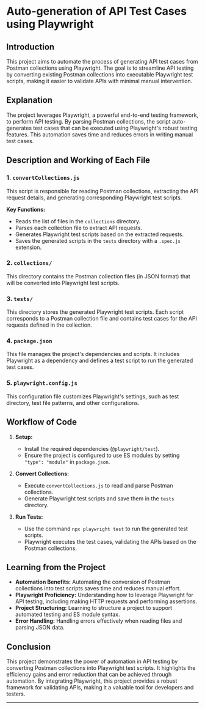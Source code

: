 # Auto-generation of API Test Cases using Playwright

## Introduction

This project aims to automate the process of generating API test cases from Postman collections using Playwright. The goal is to streamline API testing by converting existing Postman collections into executable Playwright test scripts, making it easier to validate APIs with minimal manual intervention.

## Explanation

The project leverages Playwright, a powerful end-to-end testing framework, to perform API testing. By parsing Postman collections, the script auto-generates test cases that can be executed using Playwright's robust testing features. This automation saves time and reduces errors in writing manual test cases.

## Description and Working of Each File

### 1. `convertCollections.js`

This script is responsible for reading Postman collections, extracting the API request details, and generating corresponding Playwright test scripts.

**Key Functions:**
- Reads the list of files in the `collections` directory.
- Parses each collection file to extract API requests.
- Generates Playwright test scripts based on the extracted requests.
- Saves the generated scripts in the `tests` directory with a `.spec.js` extension.

### 2. `collections/`

This directory contains the Postman collection files (in JSON format) that will be converted into Playwright test scripts.

### 3. `tests/`

This directory stores the generated Playwright test scripts. Each script corresponds to a Postman collection file and contains test cases for the API requests defined in the collection.

### 4. `package.json`

This file manages the project's dependencies and scripts. It includes Playwright as a dependency and defines a test script to run the generated test cases.

### 5. `playwright.config.js`

This configuration file customizes Playwright's settings, such as test directory, test file patterns, and other configurations.

## Workflow of Code

1. **Setup:**
   - Install the required dependencies (`@playwright/test`).
   - Ensure the project is configured to use ES modules by setting `"type": "module"` in `package.json`.

2. **Convert Collections:**
   - Execute `convertCollections.js` to read and parse Postman collections.
   - Generate Playwright test scripts and save them in the `tests` directory.

3. **Run Tests:**
   - Use the command `npx playwright test` to run the generated test scripts.
   - Playwright executes the test cases, validating the APIs based on the Postman          collections.

## Learning from the Project

- **Automation Benefits:** Automating the conversion of Postman collections into test scripts saves time and reduces manual effort.
- **Playwright Proficiency:** Understanding how to leverage Playwright for API testing, including making HTTP requests and performing assertions.
- **Project Structuring:** Learning to structure a project to support automated testing and ES module syntax.
- **Error Handling:** Handling errors effectively when reading files and parsing JSON data.

## Conclusion

This project demonstrates the power of automation in API testing by converting Postman collections into Playwright test scripts. It highlights the efficiency gains and error reduction that can be achieved through automation. By integrating Playwright, this project provides a robust framework for validating APIs, making it a valuable tool for developers and testers.

---


